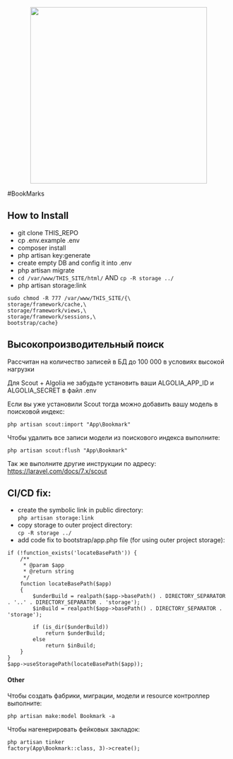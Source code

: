 <p align="center"><img src="https://res.cloudinary.com/dtfbvvkyp/image/upload/v1566331377/laravel-logolockup-cmyk-red.svg" width="400"></p>

#BookMarks

## How to Install

- git clone THIS_REPO
- cp .env.example .env
- composer install
- php artisan key:generate
- create empty DB and config it into .env
- php artisan migrate
- `cd /var/www/THIS_SITE/html/` AND `cp -R storage ../`
- php artisan storage:link

```
sudo chmod -R 777 /var/www/THIS_SITE/{\
storage/framework/cache,\
storage/framework/views,\
storage/framework/sessions,\
bootstrap/cache}
```

## Высокопроизводительный поиск
Рассчитан на количество записей в БД до 100 000 в условиях высокой нагрузки  

Для Scout + Algolia не забудьте установить ваши ALGOLIA_APP_ID и ALGOLIA_SECRET в файл .env  

Если вы уже установили Scout тогда можно добавить вашу модель в поисковой индекс:  
```
php artisan scout:import "App\Bookmark"
```
Чтобы удалить все записи модели из поискового индекса выполните:
```
php artisan scout:flush "App\Bookmark"
```
Так же выполните другие инструкции по адресу: 
https://laravel.com/docs/7.x/scout  

## CI/CD fix:
- create the symbolic link in public directory:  
```php artisan storage:link```
- copy storage to outer project directory:  
```cp -R storage ../```
- add code fix to bootstrap/app.php file (for using outer project storage):
```
if (!function_exists('locateBasePath')) {
    /**
     * @param $app
     * @return string
     */
    function locateBasePath($app)
    {
        $underBuild = realpath($app->basePath() . DIRECTORY_SEPARATOR . '..' . DIRECTORY_SEPARATOR . 'storage');
        $inBuild = realpath($app->basePath() . DIRECTORY_SEPARATOR . 'storage');

        if (is_dir($underBuild))
            return $underBuild;
        else
            return $inBuild;
    }
}
$app->useStoragePath(locateBasePath($app));
```

#### Other
Чтобы создать фабрики, миграции, модели и resource контроллер выполните:
```
php artisan make:model Bookmark -a
```
Чтобы нагенерировать фейковых закладок:
```
php artisan tinker
factory(App\Bookmark::class, 3)->create(); 
```
